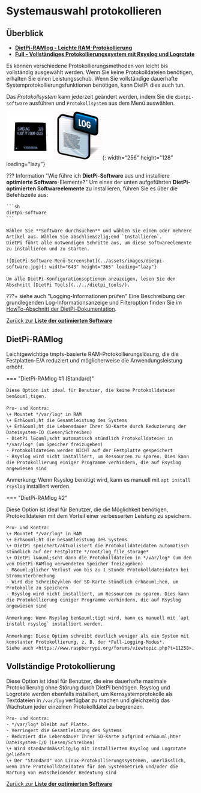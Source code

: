 # Systemauswahl protokollieren

## Überblick

- [**DietPi-RAMlog - Leichte RAM-Protokollierung**](#dietpi-ramlog)
- [**Full - Vollständiges Protokollierungssystem mit Rsyslog und Logrotate**](#full-logging)

Es k&ouml;nnen verschiedene Protokollierungsmethoden von leicht bis vollständig ausgewählt werden. Wenn Sie keine Protokolldateien ben&ouml;tigen, erhalten Sie einen Leistungsschub. Wenn Sie vollständige dauerhafte Systemprotokollierungsfunktionen ben&ouml;tigen, kann DietPi dies auch tun.

Das *Protokollsystem* kann jederzeit geändert werden, indem Sie die `dietpi-software` ausführen und `Protokollsystem` aus dem Menü auswählen.

![Auswahl des DietPi-Protokollsystems](../assets/images/dietpi-software-log-system.png){: width="256" height="128" loading="lazy"}

??? Information "Wie führe ich **DietPi-Software** aus und installiere **optimierte Software**-Elemente?"
    Um eines der unten aufgeführten **DietPi-optimierten Softwareelemente** zu installieren, führen Sie es über die Befehlszeile aus:

    ```sh
    dietpi-software
    ```

    Wählen Sie **Software durchsuchen** und wählen Sie einen oder mehrere Artikel aus. Wählen Sie abschlie&szlig;end `Installieren`.
    DietPi führt alle notwendigen Schritte aus, um diese Softwareelemente zu installieren und zu starten.

    ![DietPi-Software-Menü-Screenshot](../assets/images/dietpi-software.jpg){: width="643" height="365" loading="lazy"}

    Um alle DietPi-Konfigurationsoptionen anzuzeigen, lesen Sie den Abschnitt [DietPi Tools](../../dietpi_tools/).

???+ siehe auch "Logging-Informationen prüfen"
    Eine Beschreibung der grundlegenden Log-Informationsanzeige und Filteroption finden Sie im [HowTo-Abschnitt der DietPi-Dokumentation](../../usage/).

[Zurück zur **Liste der optimierten Software**](../../software/)

## DietPi-RAMlog

Leichtgewichtige tmpfs-basierte RAM-Protokollierungsl&ouml;sung, die die Festplatten-E/A reduziert und m&ouml;glicherweise die Anwendungsleistung erh&ouml;ht.

=== "DietPi-RAMlog #1 (Standard)"

    Diese Option ist ideal für Benutzer, die keine Protokolldateien ben&ouml;tigen.

    Pro- und Kontra:
    \+ Mountet */var/log* in RAM
    \+ Erh&ouml;ht die Gesamtleistung des Systems
    \+ Erh&ouml;ht die Lebensdauer Ihrer SD-Karte durch Reduzierung der Dateisystem-IO (Lesen/Schreiben)
    - DietPi l&ouml;scht automatisch stündlich Protokolldateien in */var/log* (um Speicher freizugeben)
    - Protokolldateien werden NICHT auf der Festplatte gespeichert
    - Rsyslog wird nicht installiert, um Ressourcen zu sparen. Dies kann die Protokollierung einiger Programme verhindern, die auf Rsyslog angewiesen sind

Anmerkung: Wenn Rsyslog ben&ouml;tigt wird, kann es manuell mit `apt install rsyslog` installiert werden.

=== "DietPi-RAMlog #2"

Diese Option ist ideal für Benutzer, die die M&ouml;glichkeit ben&ouml;tigen, Protokolldateien mit dem Vorteil einer verbesserten Leistung zu speichern.

    Pro- und Kontra:
    \+ Mountet */var/log* in RAM
    \+ Erh&ouml;ht die Gesamtleistung des Systems
    \+ DietPi speichert/aktualisiert die Protokolldateidaten automatisch stündlich auf der Festplatte */root/log_file_storage*
    \+ DietPi l&ouml;scht dann die Protokolldateien in */var/log* (um den von DietPi-RAMlog verwendeten Speicher freizugeben)
    - M&ouml;glicher Verlust von bis zu 1 Stunde Protokolldateidaten bei Stromunterbrechung
    - Wird die Schreibzyklen der SD-Karte stündlich erh&ouml;hen, um Protokolle zu speichern
    - Rsyslog wird nicht installiert, um Ressourcen zu sparen. Dies kann die Protokollierung einiger Programme verhindern, die auf Rsyslog angewiesen sind

    Anmerkung: Wenn Rsyslog ben&ouml;tigt wird, kann es manuell mit `apt install rsyslog` installiert werden.

    Anmerkung: Diese Option schreibt deutlich weniger als ein System mit konstanter Protokollierung, z. B. der *Full-Logging-Modus*.
    Siehe auch <https://www.raspberrypi.org/forums/viewtopic.php?t=11258>.

## Vollständige Protokollierung

Diese Option ist ideal für Benutzer, die eine dauerhafte maximale Protokollierung ohne St&ouml;rung durch DietPi ben&ouml;tigen. Rsyslog und Logrotate werden ebenfalls installiert, um Kernsystemprotokolle als Textdateien in `/var/log` verfügbar zu machen und gleichzeitig das Wachstum jeder einzelnen Protokolldatei zu begrenzen.

    Pro- und Kontra:
    - */var/log* bleibt auf Platte.
    - Verringert die Gesamtleistung des Systems
    - Reduziert die Lebensdauer Ihrer SD-Karte aufgrund erh&ouml;hter Dateisystem-I/O (Lesen/Schreiben)
    \+ Wird standardmä&szlig;ig mit installiertem Rsyslog und Logrotate geliefert
    \+ Der "Standard" von Linux-Protokollierungssystemen, unerlässlich, wenn Ihre Protokolldateidaten für den Systembetrieb und/oder die Wartung von entscheidender Bedeutung sind

[Zurück zur **Liste der optimierten Software**](../../software/)
